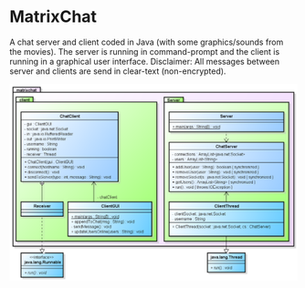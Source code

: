 # MatrixChat
A chat server and client coded in Java (with some graphics/sounds from the movies). The server is running in command-prompt and the client is running in a graphical user interface. Disclaimer: All messages between server and clients are send in clear-text (non-encrypted).

![Alt text](https://github.com/mb44/MatrixChat/blob/master/matrixchat.png?raw=true "UML Class diagram")
